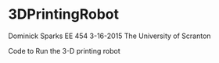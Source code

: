 # 3DPrintingRobot
Dominick Sparks
EE 454
3-16-2015
The University of Scranton

Code to Run the 3-D printing robot 
